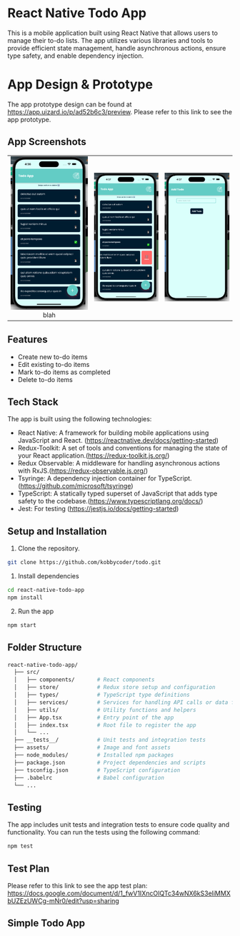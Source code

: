 # React Native Todo App

This is a mobile application built using React Native that allows users to manage their to-do lists. The app utilizes various libraries and tools to provide efficient state management, handle asynchronous actions, ensure type safety, and enable dependency injection.

# App Design & Prototype

The app prototype design can be found at https://app.uizard.io/p/ad52b6c3/preview.
Please refer to this link to see the app prototype.

## App Screenshots
| | | |
|:-------------------------:|:-------------------------:|:-------------------------:|
|<img width="1604" alt="screen shot 2017-08-07 at 12 18 15 pm" src="./screenshots/screenshot4.png">  blah |  <img width="1604" alt="screen shot 2017-08-07 at 12 18 15 pm" src="./screenshots/screenshot1.png">|<img width="1604" alt="screen shot 2017-08-07 at 12 18 15 pm" src="./screenshots/screenshot2.png">|<img width="1604" alt="screen shot 2017-08-07 at 12 18 15 pm" src="./screenshots/screenshot3.png">
## Features

- Create new to-do items
- Edit existing to-do items
- Mark to-do items as completed
- Delete to-do items

## Tech Stack

The app is built using the following technologies:

- React Native: A framework for building mobile applications using JavaScript and React. (https://reactnative.dev/docs/getting-started)
- Redux-Toolkit: A set of tools and conventions for managing the state of your React application.(https://redux-toolkit.js.org/)
- Redux Observable: A middleware for handling asynchronous actions with RxJS.(https://redux-observable.js.org/)
- Tsyringe: A dependency injection container for TypeScript.(https://github.com/microsoft/tsyringe)
- TypeScript: A statically typed superset of JavaScript that adds type safety to the codebase.(https://www.typescriptlang.org/docs/)
- Jest: For testing (https://jestjs.io/docs/getting-started)

## Setup and Installation

1. Clone the repository.

```bash
git clone https://github.com/kobbycoder/todo.git

```

1. Install dependencies

```bash
cd react-native-todo-app
npm install

```

2. Run the app

```bash
npm start
```

## Folder Structure

```bash
react-native-todo-app/
  ├── src/
  │   ├── components/       # React components
  │   ├── store/            # Redux store setup and configuration
  │   ├── types/            # TypeScript type definitions
  │   ├── services/         # Services for handling API calls or data fetching
  │   ├── utils/            # Utility functions and helpers
  │   ├── App.tsx           # Entry point of the app
  │   ├── index.tsx         # Root file to register the app
  │   └── ...
  ├── __tests__/            # Unit tests and integration tests
  ├── assets/               # Image and font assets
  ├── node_modules/         # Installed npm packages
  ├── package.json          # Project dependencies and scripts
  ├── tsconfig.json         # TypeScript configuration
  ├── .babelrc              # Babel configuration
  └── ...
```

## Testing

The app includes unit tests and integration tests to ensure code quality and functionality. You can run the tests using the following command:

```bash
npm test
```

## Test Plan

Please refer to this link to see the app test plan:
https://docs.google.com/document/d/1_fwV1IXncOIQTc34wNX6kS3eliMMXbUZEzUWCg-mNr0/edit?usp=sharing

## Simple Todo App
